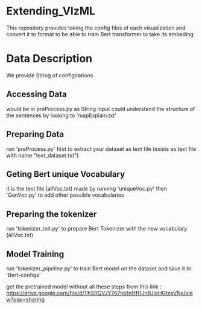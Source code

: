 # Extending_VIzML

This repository provides taking the config files of each visualization and convert it to format to be able to train Bert transformer to take its embeding

# Data Description
We provide String of configirations 

## Accessing Data
would be in preProcess.py as String input could understand the structure of the sentences by looking to 'mapExplain.txt'

## Preparing Data
run 'preProcess.py' first to extract your dataset as text file (exists as text file with name "text_dataset.txt")

## Geting Bert unique Vocabulary
it is the text file (allVoc.txt) made by running 'uniqueVoc.py' then 'GenVoc.py' to add other possible vocabularies

## Preparing the tokenizer
run 'tokenizer_init.py' to prepare Bert Tokenizer with the new vocabulary.(allVoc.txt)

## Model Training
run 'tokenizer_pipeline.py' to train Bert model on the dataset and save it to 'Bert-configs'

get the pretrained model without all these steps from this link :
  https://drive.google.com/file/d/1lhS0QVJY767hb1nHfHJn1UloHGtzeVNx/view?usp=sharing
